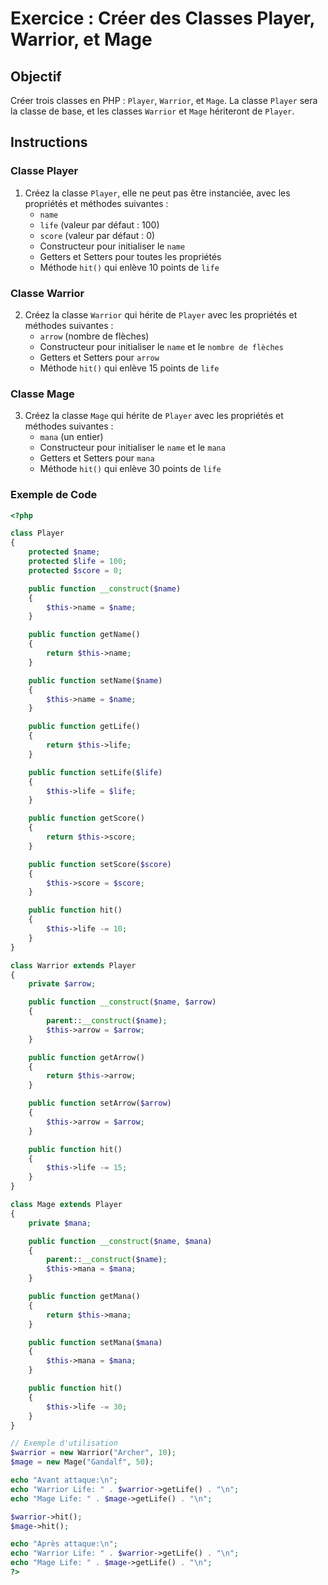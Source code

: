 # Exercice : Créer des Classes Player, Warrior, et Mage

## Objectif

Créer trois classes en PHP : `Player`, `Warrior`, et `Mage`. La classe `Player` sera la classe de base, et les classes `Warrior` et `Mage` hériteront de `Player`.

## Instructions

### Classe Player

1. Créez la classe `Player`, elle ne peut pas être instanciée, avec les propriétés et méthodes suivantes :
   - `name`
   - `life` (valeur par défaut : 100)
   - `score` (valeur par défaut : 0)
   - Constructeur pour initialiser le `name`
   - Getters et Setters pour toutes les propriétés
   - Méthode `hit()` qui enlève 10 points de `life`

### Classe Warrior

2. Créez la classe `Warrior` qui hérite de `Player` avec les propriétés et méthodes suivantes :
   - `arrow` (nombre de flèches)
   - Constructeur pour initialiser le `name` et le `nombre de flèches`
   - Getters et Setters pour `arrow`
   - Méthode `hit()` qui enlève 15 points de `life`

### Classe Mage

3. Créez la classe `Mage` qui hérite de `Player` avec les propriétés et méthodes suivantes :
   - `mana` (un entier)
   - Constructeur pour initialiser le `name` et le `mana`
   - Getters et Setters pour `mana`
   - Méthode `hit()` qui enlève 30 points de `life`

### Exemple de Code

```php
<?php

class Player
{
    protected $name;
    protected $life = 100;
    protected $score = 0;

    public function __construct($name)
    {
        $this->name = $name;
    }

    public function getName()
    {
        return $this->name;
    }

    public function setName($name)
    {
        $this->name = $name;
    }

    public function getLife()
    {
        return $this->life;
    }

    public function setLife($life)
    {
        $this->life = $life;
    }

    public function getScore()
    {
        return $this->score;
    }

    public function setScore($score)
    {
        $this->score = $score;
    }

    public function hit()
    {
        $this->life -= 10;
    }
}

class Warrior extends Player
{
    private $arrow;

    public function __construct($name, $arrow)
    {
        parent::__construct($name);
        $this->arrow = $arrow;
    }

    public function getArrow()
    {
        return $this->arrow;
    }

    public function setArrow($arrow)
    {
        $this->arrow = $arrow;
    }

    public function hit()
    {
        $this->life -= 15;
    }
}

class Mage extends Player
{
    private $mana;

    public function __construct($name, $mana)
    {
        parent::__construct($name);
        $this->mana = $mana;
    }

    public function getMana()
    {
        return $this->mana;
    }

    public function setMana($mana)
    {
        $this->mana = $mana;
    }

    public function hit()
    {
        $this->life -= 30;
    }
}

// Exemple d'utilisation
$warrior = new Warrior("Archer", 10);
$mage = new Mage("Gandalf", 50);

echo "Avant attaque:\n";
echo "Warrior Life: " . $warrior->getLife() . "\n";
echo "Mage Life: " . $mage->getLife() . "\n";

$warrior->hit();
$mage->hit();

echo "Après attaque:\n";
echo "Warrior Life: " . $warrior->getLife() . "\n";
echo "Mage Life: " . $mage->getLife() . "\n";
?>
